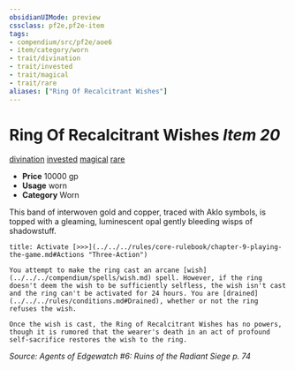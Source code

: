 ```yaml
---
obsidianUIMode: preview
cssclass: pf2e,pf2e-item
tags:
- compendium/src/pf2e/aoe6
- item/category/worn
- trait/divination
- trait/invested
- trait/magical
- trait/rare
aliases: ["Ring Of Recalcitrant Wishes"]
---
```

# Ring Of Recalcitrant Wishes *Item 20*  
[divination](../../../rules/traits/divination.md)  [invested](../../../rules/traits/invested.md)  [magical](../../../rules/traits/magical.md)  [rare](../../../rules/traits/rare.md)  

- **Price** 10000 gp
- **Usage** worn
- **Category** Worn

This band of interwoven gold and copper, traced with Aklo symbols, is topped with a gleaming, luminescent opal gently bleeding wisps of shadowstuff.

```ad-embed-ability
title: Activate [>>>](../../../rules/core-rulebook/chapter-9-playing-the-game.md#Actions "Three-Action")

You attempt to make the ring cast an arcane [wish](../../../compendium/spells/wish.md) spell. However, if the ring doesn't deem the wish to be sufficiently selfless, the wish isn't cast and the ring can't be activated for 24 hours. You are [drained](../../../rules/conditions.md#Drained), whether or not the ring refuses the wish.

Once the wish is cast, the Ring of Recalcitrant Wishes has no powers, though it is rumored that the wearer's death in an act of profound self-sacrifice restores the wish to the ring.
```

*Source: Agents of Edgewatch #6: Ruins of the Radiant Siege p. 74*
